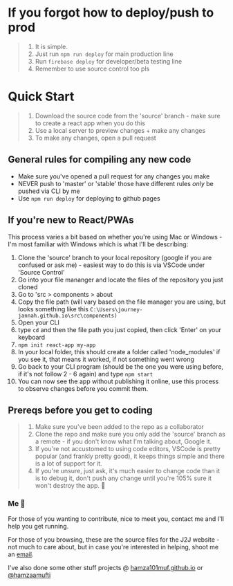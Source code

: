 
# If you forgot how to deploy/push to prod

>1. It is simple.
>2. Just run `npm run deploy` for main production line
>3. Run `firebase deploy` for developer/beta testing line
>4. Remember to use source control too pls

# Quick Start

>1. Download the source code from the 'source' branch - make sure to create a react app when you do this
>2. Use a local server to preview changes + make any changes
>3. To make any changes, open a pull request

## General rules for compiling any new code

- Make sure you've opened a pull request for any changes you make
- NEVER push to 'master' or 'stable' those have different rules *only* be pushed via CLI by me
- Use `npm run deploy` for deploying to github pages

## If you're new to React/PWAs

This process varies a bit based on whether you're using Mac or Windows - I'm most familiar with Windows which is what I'll be describing:

1. Clone the 'source' branch to your local repository (google if you are confused or ask me) - easiest way to do this is via VSCode under 'Source Control'
2. Go into your file mananger and locate the files of the repository you just cloned
3. Go to 'src > components > about
4. Copy the file path (will vary based on the file manager you are using, but looks something like this `C:\Users\journey-jannah.github.io\src\components)`
5. Open your CLI
6. type `cd` and then the file path you just copied, then click 'Enter' on your keyboard
7. `npm init react-app my-app`
8. In your local folder, this should create a folder called 'node_modules' if you see it, that means it worked, if not something went wrong
9. Go back to your CLI program (should be the one you were using before, if it's not follow 2 - 6 again) and type `npm start`
10. You can now see the app without publishing it online, use this process to observe changes before you commit them.

## Prereqs before you get to coding

>1. Make sure you've been added to the repo as a collaborator
>2. Clone the repo and make sure you only add the 'source' branch as a remote - if you don't know what I'm talking about, Google it.
>3. If you're not accustomed to using code editors, VSCode is pretty popular (and frankly pretty good), it keeps things simple and there is a lot of support for it.
>4. If you're unsure, just ask, it's much easier to change code than it is to debug it, don't push any change until you're 105% sure it won't destroy the app. 🙏

### Me 👀

For those of you wanting to contribute, nice to meet you, contact me and I'll help you get running.

For those of you browsing, these are the source files for the J2J website - not much to care about, but in case you're interested in helping, shoot me an [email](mailto:hamza101muf@outlook.com).

I've also done some other stuff projects @ [hamza101muf.github.io](https://hamza101muf.github.io) or [@hamzaamufti](https://twitter.com/hamzaamufti)
